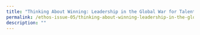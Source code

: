 ```yaml
---
title: "Thinking About Winning: Leadership in the Global War for Talent"
permalink: /ethos-issue-05/thinking-about-winning-leadership-in-the-global-war-for-talent/
description: ""
---
```

